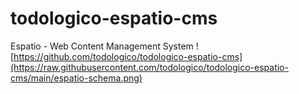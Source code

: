 # todologico-espatio-cms
Espatio - Web Content Management System
![https://github.com/todologico/todologico-espatio-cms](https://raw.githubusercontent.com/todologico/todologico-espatio-cms/main/espatio-schema.png)
